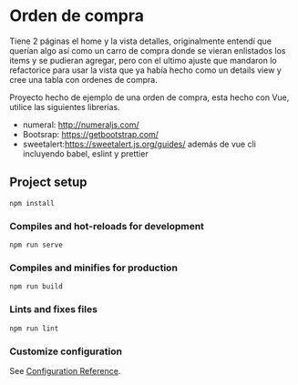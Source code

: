 # Orden de compra

Tiene 2 páginas el home y la vista detalles, originalmente entendí que querían algo así como un carro de compra donde se vieran enlistados los items y se pudieran agregar, pero con el ultimo ajuste que mandaron lo refactorice para usar la vista que ya había hecho como un details view y cree una tabla con ordenes de compra.

Proyecto hecho de ejemplo de una orden de compra, esta hecho con Vue, utilice las siguientes librerias.
* numeral: http://numeraljs.com/
* Bootsrap: https://getbootstrap.com/
* sweetalert:https://sweetalert.js.org/guides/ 
además de vue cli incluyendo babel, eslint y prettier


## Project setup
```
npm install
```

### Compiles and hot-reloads for development
```
npm run serve
```

### Compiles and minifies for production
```
npm run build
```

### Lints and fixes files
```
npm run lint
```

### Customize configuration
See [Configuration Reference](https://cli.vuejs.org/config/).
